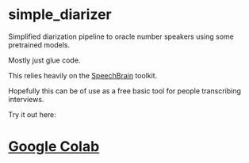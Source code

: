 # simple_diarizer
Simplified diarization pipeline to oracle number speakers using some pretrained models.

Mostly just glue code.

This relies heavily on the [SpeechBrain](https://github.com/speechbrain/speechbrain) toolkit.

Hopefully this can be of use as a free basic tool for people transcribing interviews.

Try it out here:

# [Google Colab](https://colab.research.google.com/drive/1nMKHOTTROwQitOXQEYq35lvv7nyTOlpe?usp=sharing)
